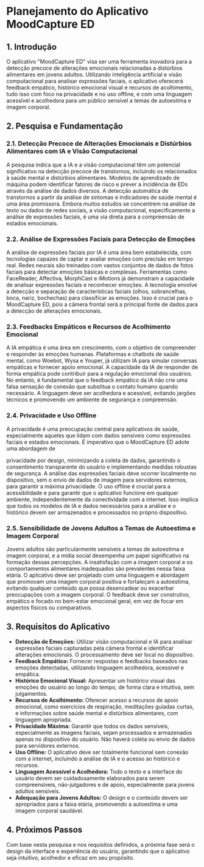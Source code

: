 # Planejamento do Aplicativo MoodCapture ED

## 1. Introdução

O aplicativo "MoodCapture ED" visa ser uma ferramenta inovadora para a detecção precoce de alterações emocionais relacionadas a distúrbios alimentares em jovens adultos. Utilizando inteligência artificial e visão computacional para analisar expressões faciais, o aplicativo oferecerá feedback empático, histórico emocional visual e recursos de acolhimento, tudo isso com foco na privacidade e no uso offline, e com uma linguagem acessível e acolhedora para um público sensível a temas de autoestima e imagem corporal.

## 2. Pesquisa e Fundamentação

### 2.1. Detecção Precoce de Alterações Emocionais e Distúrbios Alimentares com IA e Visão Computacional

A pesquisa indica que a IA e a visão computacional têm um potencial significativo na detecção precoce de transtornos, incluindo os relacionados à saúde mental e distúrbios alimentares. Modelos de aprendizado de máquina podem identificar fatores de risco e prever a incidência de EDs através da análise de dados diversos. A detecção automática de transtornos a partir da análise de sintomas e indicadores de saúde mental é uma área promissora. Embora muitos estudos se concentrem na análise de texto ou dados de redes sociais, a visão computacional, especificamente a análise de expressões faciais, é uma via direta para a compreensão de estados emocionais.

### 2.2. Análise de Expressões Faciais para Detecção de Emoções

A análise de expressões faciais por IA é uma área bem estabelecida, com tecnologias capazes de captar e avaliar emoções com precisão em tempo real. Redes neurais são treinadas com vastos conjuntos de dados de fotos faciais para detectar emoções básicas e complexas. Ferramentas como FaceReader, Affectiva, MorphCast e iMotions já demonstram a capacidade de analisar expressões faciais e reconhecer emoções. A tecnologia envolve a detecção e separação de características faciais (olhos, sobrancelhas, boca, nariz, bochechas) para classificar as emoções. Isso é crucial para o MoodCapture ED, pois a câmera frontal será a principal fonte de dados para a detecção de alterações emocionais.

### 2.3. Feedbacks Empáticos e Recursos de Acolhimento Emocional

A IA empática é uma área em crescimento, com o objetivo de compreender e responder às emoções humanas. Plataformas e chatbots de saúde mental, como Woebot, Wysa e Youper, já utilizam IA para simular conversas empáticas e fornecer apoio emocional. A capacidade da IA de responder de forma empática pode contribuir para a regulação emocional dos usuários. No entanto, é fundamental que o feedback empático da IA não crie uma falsa sensação de conexão que substitua o contato humano quando necessário. A linguagem deve ser acolhedora e acessível, evitando jargões técnicos e promovendo um ambiente de segurança e compreensão.

### 2.4. Privacidade e Uso Offline

A privacidade é uma preocupação central para aplicativos de saúde, especialmente aqueles que lidam com dados sensíveis como expressões faciais e estados emocionais. É imperativo que o MoodCapture ED adote uma abordagem de 


privacidade por design, minimizando a coleta de dados, garantindo o consentimento transparente do usuário e implementando medidas robustas de segurança. A análise das expressões faciais deve ocorrer localmente no dispositivo, sem o envio de dados de imagem para servidores externos, para garantir a máxima privacidade. O uso offline é crucial para a acessibilidade e para garantir que o aplicativo funcione em qualquer ambiente, independentemente da conectividade com a internet. Isso implica que todos os modelos de IA e dados necessários para a análise e o histórico devem ser armazenados e processados no próprio dispositivo.

### 2.5. Sensibilidade de Jovens Adultos a Temas de Autoestima e Imagem Corporal

Jovens adultos são particularmente sensíveis a temas de autoestima e imagem corporal, e a mídia social desempenha um papel significativo na formação dessas percepções. A insatisfação com a imagem corporal e os comportamentos alimentares inadequados são prevalentes nessa faixa etária. O aplicativo deve ser projetado com uma linguagem e abordagem que promovam uma imagem corporal positiva e fortaleçam a autoestima, evitando qualquer conteúdo que possa desencadear ou exacerbar preocupações com a imagem corporal. O feedback deve ser construtivo, empático e focado no bem-estar emocional geral, em vez de focar em aspectos físicos ou comparativos.

## 3. Requisitos do Aplicativo

*   **Detecção de Emoções:** Utilizar visão computacional e IA para analisar expressões faciais capturadas pela câmera frontal e identificar alterações emocionais. O processamento deve ser local no dispositivo.
*   **Feedback Empático:** Fornecer respostas e feedbacks baseados nas emoções detectadas, utilizando linguagem acolhedora, acessível e empática.
*   **Histórico Emocional Visual:** Apresentar um histórico visual das emoções do usuário ao longo do tempo, de forma clara e intuitiva, sem julgamentos.
*   **Recursos de Acolhimento:** Oferecer acesso a recursos de apoio emocional, como exercícios de respiração, meditações guiadas curtas, e informações sobre saúde mental e distúrbios alimentares, com linguagem apropriada.
*   **Privacidade Máxima:** Garantir que todos os dados sensíveis, especialmente as imagens faciais, sejam processados e armazenados apenas no dispositivo do usuário. Não haverá coleta ou envio de dados para servidores externos.
*   **Uso Offline:** O aplicativo deve ser totalmente funcional sem conexão com a internet, incluindo a análise de IA e o acesso ao histórico e recursos.
*   **Linguagem Acessível e Acolhedora:** Todo o texto e a interface do usuário devem ser cuidadosamente elaborados para serem compreensíveis, não-julgadores e de apoio, especialmente para jovens adultos sensíveis.
*   **Adequação para Jovens Adultos:** O design e o conteúdo devem ser apropriados para a faixa etária, promovendo a autoestima e uma imagem corporal saudável.

## 4. Próximos Passos

Com base nesta pesquisa e nos requisitos definidos, a próxima fase será o design da interface e experiência do usuário, garantindo que o aplicativo seja intuitivo, acolhedor e eficaz em seu propósito.

